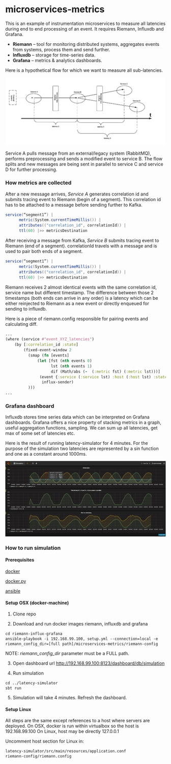 # microservices-metrics

This is an example of instrumentation microservices to measure all latencies during end to end processing of an event. It requires Riemann, Influxdb and Grafana.  

* __Riemann__ – tool for monitoring distributed systems, aggregates events from systems, process them and send further.
* __Influxdb__ – storage for time-series data.
* __Grafana__ – metrics & analytics dashboards.

Here is a hypothetical flow for which we want to measure all sub-latencies.

![alt text](https://github.com/michalfaber/microservices-metrics/raw/images/pic1a.png "Flow diagram")

Service A pulls message from an external/legacy system (RabbitMQ), performs preprocessing and sends a modified event to service B. The flow splits and new messages are being sent in parallel to service C and service D for further processing. 


### How metrics are collected

After a new message arrives, _Service A_ generates correlation id and submits tracing event to Riemann (begin of a segment). This correlation id has to be attached to a message before sending further to Kafka.

```scala
service(“segment1”) |
      metric(System.currentTimeMillis()) |
      attributes(("correlation_id", correlationId)) |
      ttl(60) |>> metricsDestination
```
After receiving a message from Kafka, _Service B_ submits tracing event to Riemann (end of a segment). correlationId travels with a message and is used to pair both ends of a segment.

```scala
service(“segment1”) |
      metric(System.currentTimeMillis()) |
      attributes(("correlation_id", correlationId)) |
      ttl(60) |>> metricsDestination
```

Riemann receives 2 almost identical events with the same correlation id, service name but different timestamp. The difference between those 2 timestamps (both ends can arrive in any order) is a latency which can be either reinjected to Riemann as a new event or directly enqueued for sending to influxdb.

Here is a piece of riemann.config responsible for pairing events and calculating diff.

```clojure
...
(where (service #"event_XYZ_latencies")
    (by [:correlation_id :state]
        (fixed-event-window 2
          (smap (fn [events]
              (let [fst (nth events 0)
                    lst (nth events 1)
                    dif (Math/abs (-  (:metric fst) (:metric lst)))]
               (event {:service (:service lst) :host (:host lst) :state (:state lst) :metric dif :time (:metric lst)})))
                influx-sender)
          )))
...          
```


### Grafana dashboard

Influxdb stores time series data which can be interpreted on Grafana dashboards. 
Grafana offers a nice property of stacking metrics in a graph, useful aggregation functions, sampling. We can sum up all latencies, get max of some set of latencies etc. 

Here is the result of running latency-simulator for 4 minutes.  For the purpose of the simulation two latencies are represented by a sin function and one as a constant around 1000ms. 

![alt text](https://github.com/michalfaber/microservices-metrics/raw/images/pic2.png "Grafana simulation dashboard")


### How to run simulation

#### __Prerequisites__

[docker](https://docs.docker.com/engine/installation/)

[docker.py](https://github.com/docker/docker-py)

[ansible](http://docs.ansible.com/ansible/intro_installation.html#)

#### __Setup OSX (docker-machine)__

1) Clone repo

2) Download and run docker images riemann, influxdb and grafana 
```
cd riemann-influx-grafana
ansible-playbook -i 192.168.99.100, setup.yml --connection=local -e riemann_config_dir=[full path]/microservices-metrics/riemann-config
```

NOTE:
_riemann_config_dir_ parameter must be a FULL path.


3) Open dashboard url http://192.168.99.100:8123/dashboard/db/simulation

4) Run simulation
```
cd ../latency-simulator
sbt run
```

5) Simulation will take 4 minutes. Refresh the dashboard.

#### __Setup Linux__

All steps are the same except references to a host where servers are deployed. On OSX, docker is run within virtualbox so the host is 192.168.99.100 On Linux, host may be directly 127.0.0.1 

Uncomment host section for Linux in: 
```
latency-simulator/src/main/resources/application.conf
riemann-config/riemann.config
```
